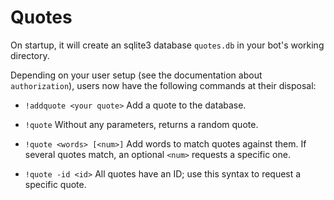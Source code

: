 # Quotes

On startup, it will create an sqlite3 database `quotes.db` in your bot's working directory.

Depending on your user setup (see the documentation about `authorization`), users now have the following commands at their disposal:

* `!addquote <your quote>` Add a quote to the database.

* `!quote` Without any parameters, returns a random quote.

* `!quote <words> [<num>]` Add words to match quotes against them. If several quotes match, an optional `<num>` requests a specific one.

* `!quote -id <id>` All quotes have an ID; use this syntax to request a specific quote.